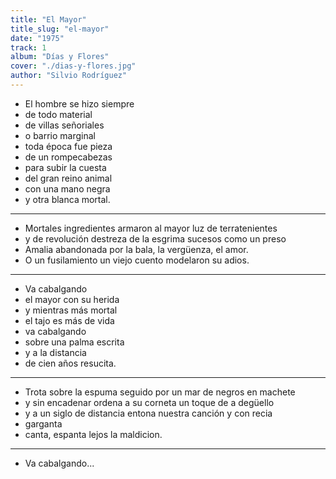 ```yaml
---
title: "El Mayor"
title_slug: "el-mayor"
date: "1975"
track: 1
album: "Días y Flores"
cover: "./dias-y-flores.jpg"
author: "Silvio Rodríguez"
---
```


- El hombre se hizo siempre
- de todo material
- de villas señoriales
- o barrio marginal
- toda época fue pieza
- de un rompecabezas
- para subir la cuesta
- del gran reino animal
- con una mano negra
- y otra blanca mortal.

---

- Mortales ingredientes armaron al mayor luz de terratenientes
- y de revolución destreza de la esgrima sucesos como un preso
- Amalia abandonada por la bala, la vergüenza, el amor.
- O un fusilamiento un viejo cuento modelaron su adios.

---

- Va cabalgando
- el mayor con su herida
- y mientras más mortal
- el tajo es más de vida
- va cabalgando
- sobre una palma escrita
- y a la distancia
- de cien años resucita.

---

- Trota sobre la espuma seguido por un mar de negros en machete
- y sin encadenar ordena a su corneta un toque de a degüello
- y a un siglo de distancia entona nuestra canción y con recia
- garganta
- canta, espanta lejos la maldicion.

---

- Va cabalgando...
